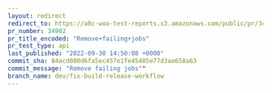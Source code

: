 ```yaml
---
layout: redirect
redirect_to: https://a8c-woo-test-reports.s3.amazonaws.com/public/pr/34902/api/index.html
pr_number: 34902
pr_title_encoded: "Remove+failing+jobs"
pr_test_type: api
last_published: "2022-09-30 14:50:08 +0000"
commit_sha: 84acd000d6fa5ec457e1fe45405e77d3ae658a63
commit_message: "Remove failing jobs""
branch_name: dev/fix-build-release-workflow
---
```


